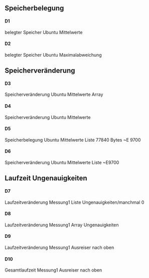 ## Speicherbelegung

#### D1
belegter Speicher Ubuntu Mittelwerte

#### D2
belegter Speicher Ubuntu Maximalabweichung

## Speicherveränderung

#### D3
Speicherveränderung Ubuntu Mittelwerte Array

#### D4
Speicherveränderung Ubuntu Mittelwerte

#### D5
Speicherbelegung Ubuntu Mittelwerte Liste 77840 Bytes ~E 9700

#### D6
Speicherveränderung Ubuntu Mittelwerte Liste ~E9700

## Laufzeit Ungenauigkeiten

#### D7
Laufzeitveränderung Messung1 Liste Ungenauigkeiten/manchmal 0

#### D8
Laufzeitveränderung Messung1 Array Ungenauigkeiten

#### D9
Laufzeitveränderung Messung1 Ausreiser nach oben

#### D10
Gesamtlaufzeit Messung1 Ausreiser nach oben
